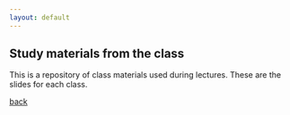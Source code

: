 ```yaml
---
layout: default
---
```


## Study materials from the class

This is a repository of class materials used during lectures. These are the slides for each class.

[back](./)
